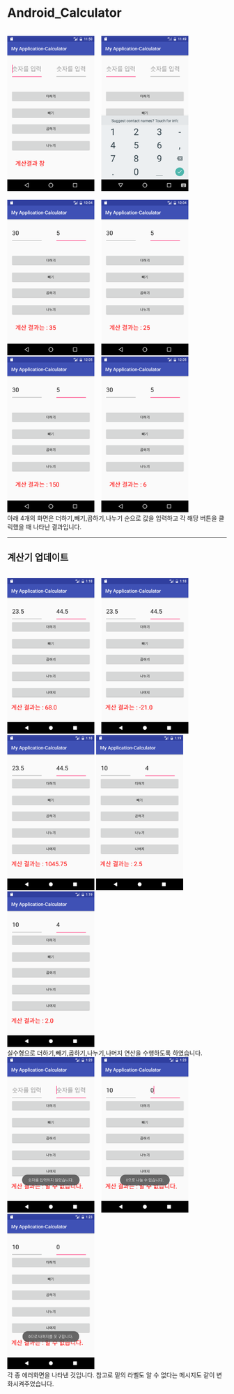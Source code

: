 # Android_Calculator

<br>
<img src=https://github.com/jw3400/Android_Calculator/blob/master/app/picture/0.%EA%B3%84%EC%82%B0%EA%B8%B0%20%ED%99%94%EB%A9%B4.png width=200>
&nbsp;&nbsp;
<img src=https://github.com/jw3400/Android_Calculator/blob/master/app/picture/1.%EC%88%AB%EC%9E%90%EC%9E%85%EB%A0%A5%20%ED%81%B4%EB%A6%AD%ED%96%88%EC%9D%84%20%EB%95%8C.png width=200>
&nbsp;&nbsp;
</br>

<br>
<img src=https://github.com/jw3400/Android_Calculator/blob/master/app/picture/2.%EB%8D%94%ED%95%98%EA%B8%B0%20%EB%B2%84%ED%8A%BC%20%ED%81%B4%EB%A6%AD%EC%8B%9C.png width=200>
&nbsp;&nbsp;
<img src=https://github.com/jw3400/Android_Calculator/blob/master/app/picture/3.%EB%B9%BC%EA%B8%B0%20%EB%B2%84%ED%8A%BC%20%ED%81%B4%EB%A6%AD%EC%8B%9C.png width=200>
&nbsp;&nbsp;
<img src=https://github.com/jw3400/Android_Calculator/blob/master/app/picture/4.%EA%B3%B1%ED%95%98%EA%B8%B0%20%EB%B2%84%ED%8A%BC%20%ED%81%B4%EB%A6%AD%EC%8B%9C.png width=200>
&nbsp;&nbsp;
<img src=https://github.com/jw3400/Android_Calculator/blob/master/app/picture/5.%EB%82%98%EB%88%84%EA%B8%B0%20%EB%B2%84%ED%8A%BC%20%ED%81%B4%EB%A6%AD%EC%8B%9C.png width=200>
</br>
아래 4개의 화면은 더하기,빼기,곱하기,나누기 순으로 값을 입력하고 각 해당 버튼을 클릭했을 때 나타난 결과입니다.

<hr>
<h2>계산기 업데이트</h2>
<br>
<img src=https://github.com/jw3400/Android_Calculator/blob/master/app/picture/insert1.png width=200>
&nbsp;&nbsp;
<img src=https://github.com/jw3400/Android_Calculator/blob/master/app/picture/insert2.png width=200>
&nbsp;&nbsp;
<img src=https://github.com/jw3400/Android_Calculator/blob/master/app/picture/insert3.png width=200>

<img src=https://github.com/jw3400/Android_Calculator/blob/master/app/picture/insert4.png width=200>
&nbsp;&nbsp;
<img src=https://github.com/jw3400/Android_Calculator/blob/master/app/picture/insert5.png width=200>
</br>
실수형으로 더하기,빼기,곱하기,나누기,나머지 연산을 수행하도록 하였습니다.

<br>
<img src=https://github.com/jw3400/Android_Calculator/blob/master/app/picture/error1.png width=200>
&nbsp;&nbsp;
<img src=https://github.com/jw3400/Android_Calculator/blob/master/app/picture/error2.png width=200>
&nbsp;&nbsp;
<img src=https://github.com/jw3400/Android_Calculator/blob/master/app/picture/error3.png width=200>
</br>
각 종 에러화면을 나타낸 것입니다. 참고로 밑의 라벨도 알 수 없다는 메시지도 같이 변화시켜주었습니다.
